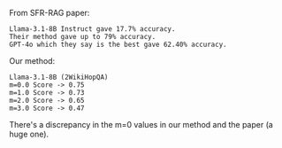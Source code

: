 From SFR-RAG paper:

```
Llama-3.1-8B Instruct gave 17.7% accuracy.
Their method gave up to 79% accuracy.
GPT-4o which they say is the best gave 62.40% accuracy.
```

Our method:

```
Llama-3.1-8B (2WikiHopQA)
m=0.0 Score -> 0.75
m=1.0 Score -> 0.73
m=2.0 Score -> 0.65
m=3.0 Score -> 0.47
```

There's a discrepancy in the m=0 values in our method and the paper (a huge one).